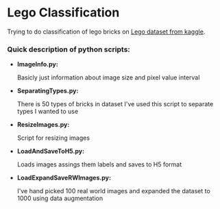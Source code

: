 # Lego Classification
Trying to do classification of lego bricks on [Lego dataset from kaggle](https://www.kaggle.com/joosthazelzet/lego-brick-images/kernels).


### Quick description of python scripts:

* **ImageInfo.py:**

   Basicly just information about image size and pixel value interval
  
* **SeparatingTypes.py:**
  
  There is 50 types of bricks in dataset I've used this script to separate types I wanted to use
  
* **ResizeImages.py:**
  
  Script for resizing images
  
* **LoadAndSaveToH5.py:**
  
  Loads images assings them labels and saves to H5 format
  
* **LoadExpandSaveRWImages.py:**
  
  I've hand picked 100 real world images and expanded the dataset to 1000 using data augmentation
  



